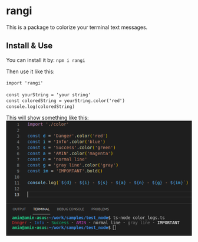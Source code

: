 # rangi
This is a package to colorize your terminal text messages.

## Install & Use
You can install it by:
`npm i rangi`

Then use it like this:
```
import 'rangi'

const yourString = 'your string'
const coloredString = yourString.color('red')
console.log(coloredString)
```

This will show something like this:
![Alt text](./example.png?raw=true "Example")
